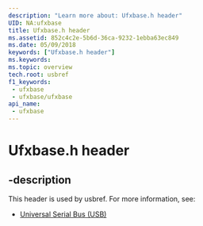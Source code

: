 ```yaml
---
description: "Learn more about: Ufxbase.h header"
UID: NA:ufxbase
title: Ufxbase.h header
ms.assetid: 852c4c2e-5b6d-36ca-9232-1ebba63ec849
ms.date: 05/09/2018
keywords: ["Ufxbase.h header"]
ms.keywords: 
ms.topic: overview
tech.root: usbref
f1_keywords:
 - ufxbase
 - ufxbase/ufxbase
api_name:
 - ufxbase
---
```


# Ufxbase.h header


## -description

This header is used by usbref. For more information, see:

- [Universal Serial Bus (USB)](../_usbref/index.md)

